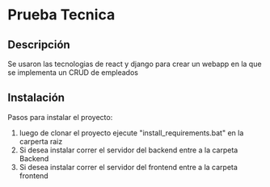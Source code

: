 # Prueba Tecnica

## Descripción

Se usaron las tecnologias de react y django para crear un webapp en la que se implementa un CRUD de empleados

## Instalación

Pasos para instalar el proyecto:

1. luego de clonar el proyecto ejecute "install_requirements.bat" en la carperta raiz
2. Si desea instalar correr el servidor del backend entre a la carpeta Backend
3. Si desea instalar correr el servidor del frontend entre a la carpeta frontend